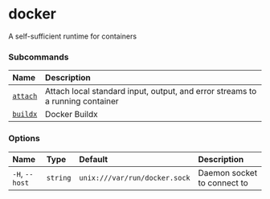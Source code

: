 # docker

<!---MARKER_GEN_START-->
A self-sufficient runtime for containers

### Subcommands

| Name                  | Description                                                                   |
|:----------------------|:------------------------------------------------------------------------------|
| [`attach`](attach.md) | Attach local standard input, output, and error streams to a running container |
| [`buildx`](buildx.md) | Docker Buildx                                                                 |


### Options

| Name           | Type     | Default                       | Description                 |
|:---------------|:---------|:------------------------------|:----------------------------|
| `-H`, `--host` | `string` | `unix:///var/run/docker.sock` | Daemon socket to connect to |


<!---MARKER_GEN_END-->


